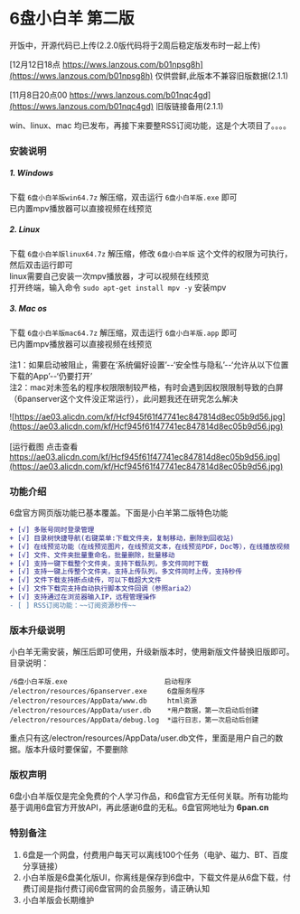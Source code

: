 # 6盘小白羊 第二版

开饭中，开源代码已上传(2.2.0版代码将于2周后稳定版发布时一起上传)  

[12月12日18点 https://wws.lanzous.com/b01npsg8h](https://wws.lanzous.com/b01npsg8h)  仅供尝鲜,此版本不兼容旧版数据(2.1.1)

[11月8日20点00 https://wws.lanzous.com/b01nqc4gd](https://wws.lanzous.com/b01nqc4gd)  旧版链接备用(2.1.1)  

win、linux、mac 均已发布，再接下来要整RSS订阅功能，这是个大项目了。。。。  

### 安装说明

##### 1. Windows  
下载 `6盘小白羊版win64.7z` 解压缩，双击运行 `6盘小白羊版.exe` 即可<br />
已内置mpv播放器可以直接视频在线预览  

##### 2. Linux  
下载 `6盘小白羊版linux64.7z` 解压缩，修改 `6盘小白羊版` 这个文件的权限为可执行，然后双击运行即可<br />
linux需要自己安装一次mpv播放器，才可以视频在线预览<br />
打开终端，输入命令  <code>sudo apt-get install mpv -y</code>  安装mpv

##### 3. Mac os  
下载 `6盘小白羊版mac64.7z` 解压缩，双击运行 `6盘小白羊版.app` 即可<br />
已内置mpv播放器可以直接视频在线预览<br />
<br />
注1：如果启动被阻止，需要在‘系统偏好设置’--‘安全性与隐私’--‘允许从以下位置下载的App’--‘仍要打开’<br />
注2：mac对未签名的程序权限限制较严格，有时会遇到因权限限制导致的白屏（6panserver这个文件没正常运行），此问题我还在研究怎么解决<br />

![https://ae03.alicdn.com/kf/Hcf945f61f47741ec847814d8ec05b9d56.jpg](https://ae03.alicdn.com/kf/Hcf945f61f47741ec847814d8ec05b9d56.jpg)
<br /><br />
[运行截图 点击查看 https://ae03.alicdn.com/kf/Hcf945f61f47741ec847814d8ec05b9d56.jpg](https://ae03.alicdn.com/kf/Hcf945f61f47741ec847814d8ec05b9d56.jpg)
<br />
### 功能介绍

6盘官方网页版功能已基本覆盖。下面是小白羊第二版特色功能<br />

``` diff
+ [√] 多账号同时登录管理
+ [√] 目录树快捷导航(右键菜单:下载文件夹，复制移动，删除到回收站)
+ [√] 在线预览功能（在线预览图片，在线预览文本，在线预览PDF，Doc等），在线播放视频
+ [√] 文件、文件夹批量重命名，批量删除，批量移动
+ [√] 支持一键下载整个文件夹，支持下载队列，多文件同时下载
+ [√] 支持一键上传整个文件夹，支持上传队列，多文件同时上传，支持秒传
+ [√] 文件下载支持断点续传，可以下载超大文件
+ [√] 文件下载完支持自动执行脚本文件回调（参照aria2）
+ [√] 支持通过在浏览器输入IP，远程管理操作
- [ ] RSS订阅功能：~~订阅资源秒传~~
```

### 版本升级说明

小白羊无需安装，解压后即可使用，升级新版本时，使用新版文件替换旧版即可。目录说明：<br />
```
/6盘小白羊版.exe                        启动程序  
/electron/resources/6panserver.exe     6盘服务程序   
/electron/resources/AppData/www.db     html资源  
/electron/resources/AppData/user.db    *用户数据，第一次启动后创建  
/electron/resources/AppData/debug.log  *运行日志，第一次启动后创建  
```
重点只有这/electron/resources/AppData/user.db文件，里面是用户自己的数据。版本升级时要保留，不要删除  


### 版权声明

6盘小白羊版仅是完全免费的个人学习作品，和6盘官方无任何关联。所有功能均基于调用6盘官方开放API，再此感谢6盘的无私。6盘官网地址为  **6pan.cn** 

### 特别备注

1. 6盘是一个网盘，付费用户每天可以离线100个任务（电驴、磁力、BT、百度分享链接）
2. 小白羊版是6盘美化版UI，你离线是保存到6盘中，下载文件是从6盘下载，付费订阅是指付费订阅6盘官网的会员服务，请正确认知
3. 小白羊版会长期维护
